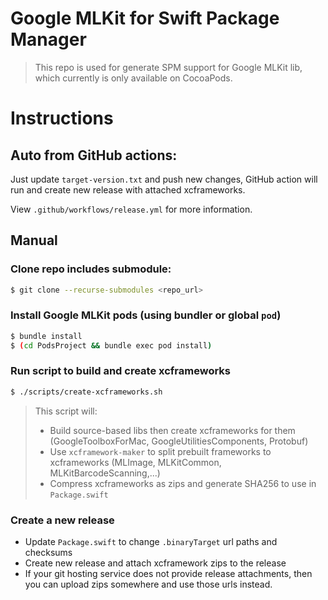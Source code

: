 # Google MLKit for Swift Package Manager

> This repo is used for generate SPM support for Google MLKit lib, which currently is only available on CocoaPods.

# Instructions

## Auto from GitHub actions:
Just update `target-version.txt` and push new changes, GitHub action will run and create new release with attached xcframeworks.

View `.github/workflows/release.yml` for more information.

## Manual

### Clone repo includes submodule:

```sh
$ git clone --recurse-submodules <repo_url>
```

### Install Google MLKit pods (using bundler or global `pod`)

```sh
$ bundle install
$ (cd PodsProject && bundle exec pod install)
```

### Run script to build and create xcframeworks

```sh
$ ./scripts/create-xcframeworks.sh
```

> This script will:
> - Build source-based libs then create xcframeworks for them (GoogleToolboxForMac, GoogleUtilitiesComponents, Protobuf)
> - Use `xcframework-maker` to split prebuilt frameworks to xcframeworks (MLImage, MLKitCommon, MLKitBarcodeScanning,...)
> - Compress xcframeworks as zips and generate SHA256 to use in `Package.swift`

### Create a new release
- Update `Package.swift` to change `.binaryTarget` url paths and checksums
- Create new release and attach xcframework zips to the release
- If your git hosting service does not provide release attachments, then you can upload zips somewhere and use those urls instead.